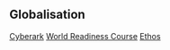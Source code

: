 ## Globalisation 

[Cyberark](cyberArk.md)
[World Readiness Course](worldReadinessCourse.md)
[Ethos](ethos.md)

